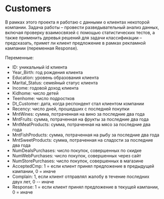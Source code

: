 # Customers
В рамках этого проекта я работаю с данными о клиентах некоторой компании. Задача работы – провести разведывательный анализ данных, включая проверку взаимосвязей с помощью статистических тестов, а также применить деревья решений для задачи классификации – предсказать, примет ли клиент предложение в рамках рекламной кампании (переменная Response).

Переменные:
* ID: уникальный id клиента
* Year_Birth: год рождения клиента
* Education: уровень образования клиента
* Marital_Status: семейный статус клиента
* Income: годовой доход клиента
* Kidhome: число детей
* Teenhome: число подростков
* Dt_Customer: дата, когда респондент стал клиентом компании
* Recency: число дней, прошедших с последней покупки 
* MntWines: сумма, потраченная на вино за последние два года
* MntFruits: сумма, потраченная на фрукты за последние два года
* MntMeatProducts: сумма, потраченная на мясо за последние два года
* MntFishProducts: сумма, потраченная на рыбу за последние два года
* MntSweetProducts: сумма, потраченная на сладости за последние два года
* NumDealsPurchases: число покупок, совершенных по скидке
* NumWebPurchases: число покупок, совершенных через сайт 
* NumStorePurchases: число покупок, совершенных в магазине
* AcceptedCmp: 1 = если клиент принял предложение в предыдущей кампании, 0 = иначе
* Complain: 1, если клиент отправлял жалобу в течение последних двух лет, 0 -- иначе
* Response: 1 = если клиент принял предложение в текущей кампании, 0 = иначе

